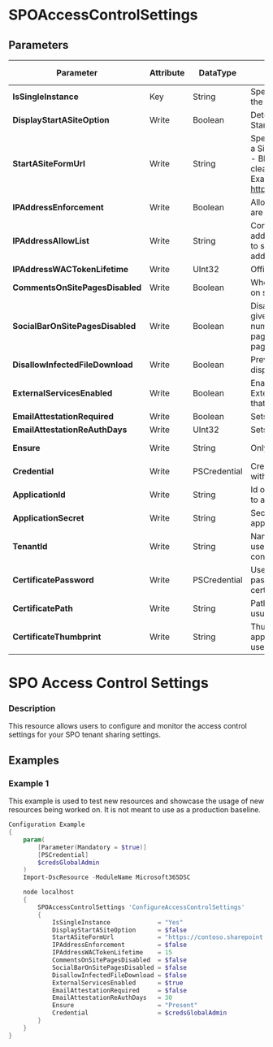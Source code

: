 ﻿# SPOAccessControlSettings

## Parameters

| Parameter | Attribute | DataType | Description | Allowed Values |
| --- | --- | --- | --- | --- |
| **IsSingleInstance** | Key | String | Specifies the resource is a single instance, the value must be 'Yes' |Yes|
| **DisplayStartASiteOption** | Write | Boolean | Determines whether tenant users see the Start a Site menu option ||
| **StartASiteFormUrl** | Write | String | Specifies URL of the form to load in the Start a Site dialog. The valid values are:<emptyString> (default) - Blank by default, this will also remove or clear any value that has been set.Full URL - Example: https://contoso.sharepoint.com/path/to/form ||
| **IPAddressEnforcement** | Write | Boolean | Allows access from network locations that are defined by an administrator. ||
| **IPAddressAllowList** | Write | String | Configures multiple IP addresses or IP address ranges (IPv4 or IPv6). Use commas to separate multiple IP addresses or IP address ranges. ||
| **IPAddressWACTokenLifetime** | Write | UInt32 | Office webapps TokenLifeTime in minutes ||
| **CommentsOnSitePagesDisabled** | Write | Boolean | When this feature is set to true, comments on site pages will be disabled ||
| **SocialBarOnSitePagesDisabled** | Write | Boolean | Disables or enables the Social Bar. It will give users the ability to like a page, see the number of views, likes, and comments on a page, and see the people who have liked a page. ||
| **DisallowInfectedFileDownload** | Write | Boolean | Prevents the Download button from being displayed on the Virus Found warning page. ||
| **ExternalServicesEnabled** | Write | Boolean | Enables external services for a tenant. External services are defined as services that are not in the Office 365 datacenters. ||
| **EmailAttestationRequired** | Write | Boolean | Sets email attestation to required ||
| **EmailAttestationReAuthDays** | Write | UInt32 | Sets email attestation re-auth days ||
| **Ensure** | Write | String | Only value accepted is 'Present' |Present, Absent|
| **Credential** | Write | PSCredential | Credentials of the account to authenticate with. ||
| **ApplicationId** | Write | String | Id of the Azure Active Directory application to authenticate with. ||
| **ApplicationSecret** | Write | String | Secret of the Azure Active Directory application to authenticate with. ||
| **TenantId** | Write | String | Name of the Azure Active Directory tenant used for authentication. Format contoso.onmicrosoft.com ||
| **CertificatePassword** | Write | PSCredential | Username can be made up to anything but password will be used for certificatePassword ||
| **CertificatePath** | Write | String | Path to certificate used in service principal usually a PFX file. ||
| **CertificateThumbprint** | Write | String | Thumbprint of the Azure Active Directory application's authentication certificate to use for authentication. ||


# SPO Access Control Settings

### Description

This resource allows users to configure and monitor the access control settings for
your SPO tenant sharing settings.

## Examples

### Example 1

This example is used to test new resources and showcase the usage of new resources being worked on.
It is not meant to use as a production baseline.

```powershell
Configuration Example
{
    param(
        [Parameter(Mandatory = $true)]
        [PSCredential]
        $credsGlobalAdmin
    )
    Import-DscResource -ModuleName Microsoft365DSC

    node localhost
    {
        SPOAccessControlSettings 'ConfigureAccessControlSettings'
        {
            IsSingleInstance             = "Yes"
            DisplayStartASiteOption      = $false
            StartASiteFormUrl            = "https://contoso.sharepoint.com"
            IPAddressEnforcement         = $false
            IPAddressWACTokenLifetime    = 15
            CommentsOnSitePagesDisabled  = $false
            SocialBarOnSitePagesDisabled = $false
            DisallowInfectedFileDownload = $false
            ExternalServicesEnabled      = $true
            EmailAttestationRequired     = $false
            EmailAttestationReAuthDays   = 30
            Ensure                       = "Present"
            Credential                   = $credsGlobalAdmin
        }
    }
}
```

